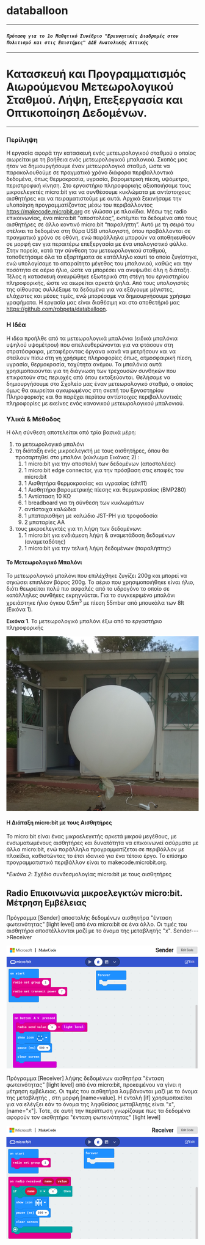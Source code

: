 # databalloon
---
#### *`Πρόταση για το 1ο Μαθητικό Συνέδριο "Ερευνητικές Διαδρομές στον Πολιτισμό και στις Επιστήμες" ΔΔΕ Ανατολικής Αττικής`*
---
# Κατασκευή και Προγραμματισμός Αιωρούμενου Μετεωρολογικού Σταθμού. Λήψη, Επεξεργασία και Οπτικοποίηση Δεδομένων.
---
### Περίληψη
Η εργασία αφορά την κατασκευή ενός μετεωρολογικού σταθμού ο οποίος αιωρείται με τη βοήθεια ενός μετεωρολογικού μπαλονιού. Σκοπός μας ήταν να δημιουργήσουμε έναν μετεωρολογικό σταθμό, ώστε να παρακολουθούμε σε πραγματικό χρόνο διάφορα περιβαλλοντικά δεδομένα, όπως θερμοκρασία, υγρασία, βαρομετρική πίεση, υψόμετρο, περιστροφική κίνηση. Στο εργαστήριο πληροφορικής αξιοποιήσαμε τους μικροελεγκτές micro:bit για να συνθέσουμε κυκλώματα με αντίστοιχους αισθητήρες και να πειραματιστούμε με αυτά. Αρχικά ξεκινήσαμε την υλοποίηση προγραμματίζοντας μέσω του περιβάλλοντος https://makecode.microbit.org σε γλώσσα με πλακίδια. Μέσω της radio επικοινωνίας,  ένα micro:bit “αποστολέας”, εκπέμπει τα δεδομένα από τους αισθητήρες σε άλλο κοντινό micro:bit “παραλήπτη”. Αυτό με τη σειρά του στέλνει τα δεδομένα στη θύρα USB υπολογιστή, όπου προβάλλονται σε πραγματικό χρόνο σε οθόνη, ενώ παράλληλα μπορούν να αποθηκευθούν σε μορφή csv για περαιτέρω επεξεργασία με ένα υπολογιστικό φύλλο. Στην πορεία, κατά την σύνθεση του μετεωρολογικού σταθμού, τοποθετήσαμε όλα τα εξαρτήματα σε κατάλληλο κουτί το οποίο ζυγίστηκε, ενώ υπολογίσαμε το απαραίτητο μέγεθος του μπαλονιού, καθώς και την ποσότητα σε αέριο ήλιο, ώστε να μπορέσει να ανυψωθεί όλη η διάταξη. Τέλος η κατασκευή αγκυρώθηκε εξωτερικά στη στέγη του εργαστηρίου πληροφορικής, ώστε να αιωρείται αρκετά ψηλά. Από τους υπολογιστές της αίθουσας συλλέξαμε τα δεδομένα για να εξάγουμε μέγιστες, ελάχιστες και μέσες τιμές, ενώ μπορέσαμε να δημιουργήσουμε χρήσιμα γραφήματα. Η εργασία μας είναι διαθέσιμη και στο αποθετήριό μας https://github.com/robpeta/databalloon.

### Η Ιδέα
Η ιδέα προήλθε από τα μετεωρολογικά μπαλόνια (ειδικά μπαλόνια υψηλού υψομέτρου) που απελευθερώνονται για να φτάσουν στη στρατόσφαιρα, μεταφέροντας όργανα ικανά να μετρήσουν και να στείλουν πίσω στη γη χρήσιμες πληροφορίες όπως, ατμοσφαιρική πίεση, υγρασία, θερμοκρασία, ταχύτητα ανέμου. Τα μπαλόνια αυτά χρησιμοποιούνται για τη διάγνωση των τρεχουσών συνθηκών που επικρατούν στις περιοχές από όπου εκτοξεύονται. Θελήσαμε να δημιουργήσουμε στο Σχολείο μας έναν μετεωρολογικό σταθμό, ο οποίος όμως θα αιωρείται αγκυρωμένος στη σκεπή του Εργαστηρίου Πληροφορικής και θα παρέχει περίπου αντίστοιχες περιβαλλοντικές πληροφορίες με εκείνες ενός κανονικού μετεωρολογικού μπαλονιού.

### Υλικά & Μέθοδος
Η όλη σύνθεση αποτελείται από τρία βασικά μέρη: 
1. το μετεωρολογικό μπαλόνι
2. τη διάταξη ενός μικροελεγκτή με τους αισθητήρες, όπου θα προσαρτηθεί στο μπαλόνι (κύκλωμα Εικόνας 2) :
   1. 1 micro:bit για την αποστολή των δεδομένων (αποστολέας)
   2. 1 micro:bit edge connector, για την πρόσβαση στις επαφές του micro:bit
   3. 1 Αισθητήρα θερμοκρασίας και υγρασίας (dht11)
   4. 1 Αισθητήρα βαρομετρικής πίεσης και θερμοκρασίας (BMP280)
   5. 1 Αντίσταση 10 ΚΩ
   6. 1 breadboard για τη σύνθεση των κυκλωμάτων
   7. αντίστοιχα καλώδια
   8. 1 μπαταριοθήκη με καλώδιο JST-PH για τροφοδοσία
   9. 2 μπαταρίες ΑΑ
3. τους μικροελεγκτές για τη λήψη των δεδομένων:
   1. 1 micro:bit για ενδιάμεση λήψη & αναμετάδοση δεδομένων (αναμεταδότης)
   2. 1 micro:bit για την τελική λήψη δεδομένων (παραλήπτης)

#### Το Μετεωρολογικό Μπαλόνι
Το μετεωρολογικό μπαλόνι που επιλέχθηκε ζυγίζει 200g και μπορεί να σηκώσει επιπλέον βάρος 200g. Το αέριο που χρησιμοποιήθηκε είναι ήλιο, διότι θεωρείται πολύ πιο ασφαλές από το υδρογόνο το οποίο σε κατάλληλες συνθήκες εκρηγνύεται. Για το συγκεκριμένο μπαλόνι χρειάστηκε ήλιο όγκου $`0.5m^3`$ με πίεση 55mbar από μπουκάλα των 8lt (Εικόνα 1).

**Εικόνα 1**. Το μετεωρολογικό μπαλόνι έξω από το εργαστήριο πληροφορικής

![the balloon](./Weather_Balloon.png)

#### Η Διάταξη micro:bit με τους Αισθητήρες
Το micro:bit είναι ένας μικροελεγκτής αρκετά μικρού μεγέθους, με ενσωματωμένους αισθητήρες και δυνατότητα να επικοινωνεί ασύρματα με άλλα micro:bit, ενώ παράλληλα προγραμματίζεται σε περιβάλλον με πλακίδια, καθιστώντας το έτσι ιδανικό για ένα τέτοιο έργο. Το επίσημο προγραμματιστικό περιβάλλον είναι το makecode.microbit.org.

**Εικόνα 2*: Σχέδιο συνδεσμολογίας micro:bit με τους αισθητήρες

## Radio Επικοινωνία μικροελεγκτών micro:bit. Μέτρηση Εμβέλειας

Πρόγραμμα [Sender] αποστολής δεδομένων αισθητήρα "ένταση φωτεινότητας" [light level] από ένα micro:bit σε ένα άλλο. Οι τιμές του αισθητήρα αποστέλλονται μαζί με τo όνομα της μεταβλητής "x". 
Sender--->Receiver


[![Sender](./Sender_snapshot.png)](https://makecode.microbit.org/_JLX3AwTbxdhs/)


Πρόγραμμα [Receiver] λήψης δεδομένων αισθητήρα "ένταση φωτεινότητας" [light level] από ένα micro:bit, προκειμένου να γίνει η μέτρηση εμβέλειας. Οι τιμές του αισθητήρα λαμβάνονται μαζί με το όνομα της μεταβλητής , στη μορφή [name=value].  Η εντολή [if] χρησιμοποιείται για να ελέγξει εάν το όνομα της ληφθείσας μεταβλητής είναι "x", [name="x"]. Τοτε, σε αυτή την περίπτωση γνωρίζουμε πως τα δεδομένα αφορούν τον αισθητήρα "ένταση φωτεινότητας" [light level]

[![Receiver](./Receiver_snapshot.png)](https://makecode.microbit.org/_A6E4iCC1kLoV/)


